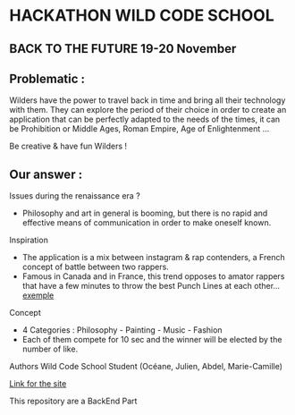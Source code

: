 # HACKATHON WILD CODE SCHOOL

## BACK TO THE FUTURE 19-20 November

## Problematic :

Wilders have the power to travel back in time and bring all their technology with them. 
They can explore the period of their choice in order to create an application that can be perfectly adapted to the needs of the times, 
it can be Prohibition or Middle Ages, Roman Empire, Age of Enlightenment ...

Be creative & have fun Wilders !

## Our answer :

Issues during the renaissance era ? 
* Philosophy and art in general is booming, but there is no rapid and effective means of communication in order to make oneself known.

Inspiration
* The application is a mix between instagram & rap contenders, a French concept of battle between two rappers.
* Famous in Canada and in France, this trend opposes to amator rappers that have a few minutes to throw the best Punch Lines at each other… [exemple](https://www.youtube.com/watch?v=bmfAai73OgA&ab_channel=The1995posse)

Concept
* 4 Categories : Philosophy - Painting - Music - Fashion
* Each of them compete for 10 sec and the winner will be elected by the number of like.

Authors
Wild Code School Student (Océane, Julien, Abdel, Marie-Camille)

[Link for the site](http://www.citizen-court.tech/painting)

This repository are a BackEnd Part

